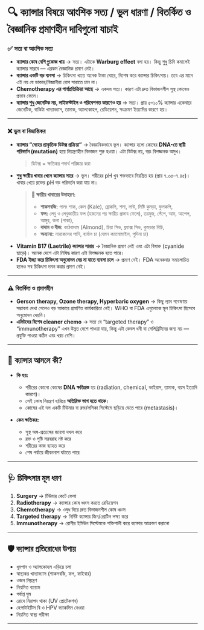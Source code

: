 # 🔍 ক্যান্সার বিষয়ে আংশিক সত্য / ভুল ধারণা / বিতর্কিত ও বৈজ্ঞানিক প্রমাণহীন দাবিগুলো যাচাই

### ✅ **সত্য বা আংশিক সত্য**

* **ক্যান্সার কোষ বেশি গ্লুকোজ খায়** → সত্য। এটাকে **Warburg effect** বলা হয়। কিন্তু শুধু চিনি কমালেই ক্যান্সার সারবে — এরকম বৈজ্ঞানিক প্রমাণ নেই।
* **ক্যান্সার একটি বড় ব্যবসা** → চিকিৎসা খাতে অনেক টাকা ঘোরে, বিশেষ করে ক্যান্সার চিকিৎসায়। তবে এর মানে এই নয় যে ডাক্তার/বিজ্ঞানীরা রোগ সারাতে চান না।
* **Chemotherapy এর পার্শ্বপ্রতিক্রিয়া আছে** → একদম সত্য। কারণ এটা দ্রুত বিভাজনশীল সুস্থ কোষেও প্রভাব ফেলে।
* **ক্যান্সার শুধু জেনেটিক নয়, লাইফস্টাইল ও পরিবেশগত কারণেও হয়** → সত্য। প্রায় ৫–১০% ক্যান্সার একেবারে জেনেটিক, বাকিটা খাদ্যাভ্যাস, তামাক, অ্যালকোহল, রেডিয়েশন, সংক্রমণ ইত্যাদির কারণে হয়।

---

### ❌ **ভুল বা বিভ্রান্তিকর**

* **ক্যান্সার “দেহের প্রাকৃতিক ডিটক্স প্রক্রিয়া”** → বৈজ্ঞানিকভাবে ভুল। ক্যান্সার হলো কোষের **DNA-তে স্থায়ী পরিবর্তন (mutation)** হয়ে নিয়ন্ত্রণহীন বিভাজন শুরু হওয়া। এটা ডিটক্স নয়, বরং বিপজ্জনক অসুখ।
    > ডিটক্স = ক্ষতিকর পদার্থ পরিষ্কার করা
* **শুধু ক্ষারীয় খাবার খেলে ক্যান্সার সারে** → ভুল। শরীরের pH খুব শক্তভাবে নিয়ন্ত্রিত হয় (প্রায় ৭.৩৫–৭.৪৫)। খাবার খেয়ে রক্তের pH বড় পরিবর্তন করা যায় না।
    > **🥦 ক্ষারীয় খাবারের উদাহরণ:**<br>
    > * **শাকসবজি:** পালং শাক, কেল (Kale), ব্রোকলি, শসা, লাউ, মিষ্টি কুমড়া, ফুলকপি,<br>
    > * **ফল:** লেবু ও লেবুজাতীয় ফল (হজমের পর ক্ষারীয় প্রভাব ফেলে), তরমুজ, পেঁপে, আম, আপেল, আঙ্গুর, কলা (পাকা),<br>
    > * **বাদাম ও বীজ:** কাঠবাদাম (Almond), চিয়া সিড, ফ্ল্যাক্স সিড, কুমড়ার বিচি,<br>
    > * **অন্যান্য:** নারকেলের পানি, হার্বাল চা (যেমন ক্যামোমাইল, পুদিনা চা)
* **Vitamin B17 (Laetrile) ক্যান্সার সারায়** → বৈজ্ঞানিক প্রমাণ নেই এবং এটা বিষাক্ত (cyanide ছাড়ে)। অনেক দেশে এটা নিষিদ্ধ কারণ এটা বিপজ্জনক হতে পারে।
* **FDA ইচ্ছা করে চিকিৎসা অনুমোদন দেয় না যাতে ব্যবসা চলে** → প্রমাণ নেই। FDA অনেকবার সমালোচিত হলেও সব চিকিৎসা দমন করার প্রমাণ নেই।

---

### ⚠ **বিতর্কিত ও প্রমাণহীন**

* **Gerson therapy, Ozone therapy, Hyperbaric oxygen** → কিছু ল্যাব গবেষণায় সম্ভাবনা দেখা গেলেও বড় আকারে প্রমাণিত কার্যকারিতা নেই। WHO বা FDA এগুলোকে মূল চিকিৎসা হিসেবে অনুমোদন দেয়নি।
* **এলিটদের বিশেষ cleaner chemo** → সত্য যে “targeted therapy” ও “immunotherapy” এখন উন্নত দেশে পাওয়া যায়, কিন্তু এটা কেবল ধনী বা সেলিব্রিটিদের জন্য নয় — প্রযুক্তি পাওয়া কঠিন এবং খরচ বেশি।

---

## 📌 ক্যান্সার আসলে কী?

* **কি হয়:**

  * শরীরের কোনো কোষের **DNA ক্ষতিগ্রস্ত** হয় (radiation, chemical, ভাইরাস, তামাক, বয়স ইত্যাদি কারণে)।
  * সেই কোষ নিয়ন্ত্রণ হারিয়ে **অতিরিক্ত ভাগ হতে থাকে**।
  * কোষের এই দল একটি টিউমার বা রক্ত/লসিকা সিস্টেমে ছড়িয়ে যেতে পারে (metastasis)।

* **কেন ক্ষতিকর:**

  * সুস্থ অঙ্গ-প্রত্যঙ্গের জায়গা দখল করে
  * রক্ত ও পুষ্টি সরবরাহ নষ্ট করে
  * শরীরের কাজ ব্যাহত করে
  * শেষ পর্যায়ে জীবননাশ ঘটাতে পারে

---

## 🩺 চিকিৎসার মূল ধরণ

1. **Surgery** → টিউমার কেটে ফেলা
2. **Radiotherapy** → ক্যান্সার কোষ ধ্বংস করতে রেডিয়েশন
3. **Chemotherapy** → ওষুধ দিয়ে দ্রুত বিভাজনশীল কোষ ধ্বংস
4. **Targeted therapy** → নির্দিষ্ট ক্যান্সার জিন/প্রোটিন লক্ষ্য করে
5. **Immunotherapy** → রোগীর ইমিউন সিস্টেমকে শক্তিশালী করে ক্যান্সার আক্রমণ করানো

---

## 🛡 ক্যান্সার প্রতিরোধের উপায়

* ধূমপান ও অ্যালকোহল এড়িয়ে চলা
* স্বাস্থ্যকর খাদ্যাভ্যাস (শাকসবজি, ফল, ফাইবার)
* ওজন নিয়ন্ত্রণ
* নিয়মিত ব্যায়াম
* পর্যাপ্ত ঘুম
* রোদে নিরাপদ থাকা (UV প্রোটেকশন)
* হেপাটাইটিস বি ও HPV ভ্যাকসিন নেওয়া
* নিয়মিত স্বাস্থ্য পরীক্ষা

---
